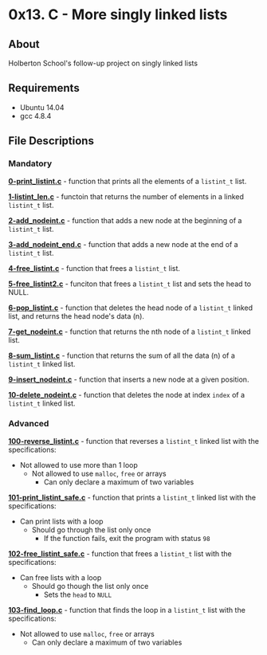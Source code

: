 # 0x13. C - More singly linked lists
## About
Holberton School's follow-up project on singly linked lists
## Requirements
- Ubuntu 14.04
- gcc 4.8.4
## File Descriptions
### Mandatory
**[0-print_listint.c](0-print_listint.c)** - function that prints all the elements of a `listint_t` list.

**[1-listint_len.c](1-listint_len.c)** - functoin that returns the number of elements in a linked `listint_t` list.

**[2-add_nodeint.c](2-add_nodeint.c)** - function that adds a new node at the beginning of a `listint_t` list.

**[3-add_nodeint_end.c](3-add_nodeint_end.c)** - function that adds a new node at the end of a `listint_t` list.

**[4-free_listint.c](4-free_listint.c)** - function that frees a `listint_t` list.

**[5-free_listint2.c](5-free_listint2.c)** - funciton that frees a `listint_t` list and sets the head to NULL.

**[6-pop_listint.c](6-pop_listint.c)** - function that deletes the head node of a `listint_t` linked list, and returns the head node's data (n).

**[7-get_nodeint.c](7-get_nodeint.c)** - function that returns the nth node of a `listint_t` linked list.

**[8-sum_listint.c](8-sum_listint.c)** - function that returns the sum of all the data (n) of a `listint_t` linked list.

**[9-insert_nodeint.c](9-insert_nodeint.c)** - function that inserts a new node at a given position.

**[10-delete_nodeint.c](10-delete_nodeint.c)** - function that deletes the node at index `index` of a `listint_t` linked list.

### Advanced
**[100-reverse_listint.c](100-reverse_listint.c)** - function that reverses a `listint_t` linked list with the specifications:
  * Not allowed to use more than 1 loop
    * Not allowed to use `malloc`, `free` or arrays
      * Can only declare a maximum of two variables

**[101-print_listint_safe.c](101-print_listint_safe.c)** - function that prints a `listint_t` linked list with the specifications:
  * Can print lists with a loop
    * Should go through the list only once
      * If the function fails, exit the program with status `98`

**[102-free_listint_safe.c](102-free_listint_safe.c)** - function that frees a `listint_t` list with the specifications:
  * Can free lists with a loop
    * Should go though the list only once
      * Sets the `head` to `NULL`

**[103-find_loop.c](103-find_loop.c)** - function that finds the loop in a `listint_t` list with the specifications:
  * Not allowed to use `malloc`, `free` or arrays
    * Can only declare a maximum of two variables